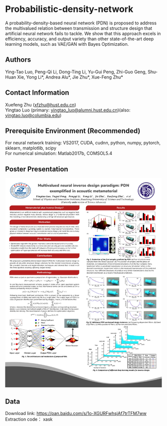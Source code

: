 # Probabilistic-density-network   
A probability-density-based neural network (PDN) is proposed to address the multivalued relation between transmission and structure design that artificial neural network fails to tackle.  We show that this approach excels in efficiency, accuracy, and output variety than other state-of-the-art deep learning models, such as VAE/GAN with Bayes Optimization.
## Authors
Ying-Tao Luo, Peng-Qi Li, Dong-Ting Li, Yu-Gui Peng, Zhi-Guo Geng, Shu-Huan Xie, Yong Li*, Andrea Alu*, Jie Zhu*, Xue-Feng Zhu*
## Contact Information
Xuefeng Zhu (xfzhu@hust.edu.cn)  
Yingtao Luo (primary: yingtao_luo@alumni.hust.edu.cn)(also: yingtao.luo@columbia.edu)
## Prerequisite Environment (Recommended)
For neural network training: VS2017, CUDA, cudnn, python, numpy, pytorch, sklearn, matplotlib, scipy  
For numerical simulation: Matlab2017b, COMSOL5.4
## Poster Presentation
![image](https://github.com/yingtaoluo/Probabilistic-density-network/blob/master/POSTER_PDN.jpg)  
## Data  
Download link: https://pan.baidu.com/s/1o-XGURFwhsjAf7trTFM7ww  
Extraction code： xask
